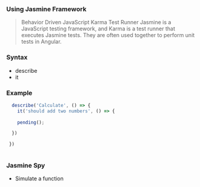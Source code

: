 ### Using Jasmine Framework
> Behavior Driven JavaScript
> Karma Test Runner
> Jasmine is a JavaScript testing framework, and Karma is a test runner that executes Jasmine tests. They are often used together to perform unit tests in Angular. 

### Syntax
- describe
- it 


### Example
```JavaScript
  describe('Calculate', () => {
    it('should add two numbers', () => {
    
	pending();

  }) 

 })
 
```


### Jasmine Spy
 - Simulate a function

